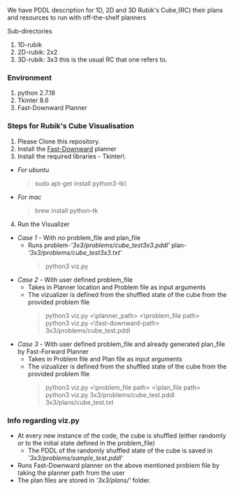 We have PDDL description for 1D, 2D and 3D Rubik's Cube,(RC) their plans and resources
to run with off-the-shelf planners 

Sub-directories
1. 1D-rubik
2. 2D-rubik: 2x2
3. 3D-rubik: 3x3 this is the usual RC that one refers to.

### Environment

1. python 2.7.18
2. Tkinter 8.6
3. Fast-Downward Planner


### Steps for Rubik's Cube Visualisation 

1. Please Clone this repository.
2. Install the [Fast-Downward](https://www.fast-downward.org/ObtainingAndRunningFastDownward) planner
3. Install the required libraries - Tkinter\
 - *For ubuntu*
    >sudo apt-get install python3-tk\
 - *For mac*
    >brew install python-tk
4. Run the Visualizer
 - *Case 1* - With no problem_file and plan_file
    - Runs problem-*'3x3/problems/cube_test3x3.pddl'* plan-*'3x3/problems/cube_test3x3.txt'*
        >python3 viz.py
 - *Case 2* - With user defined problem_file
    - Takes in Planner location and Problem file as input arguments
    - The vizualizer is defined from the shuffled state of the cube from the provided problem file
        >python3 viz.py <\planner_path> <\problem_file path>\
        >python3 viz.py <\fast-downward-path> 3x3/problems/cube_test.pddl
 - *Case 3* - With user defined problem_file and already generated plan_file by Fast-Forward Planner
    - Takes in Problem file and Plan file as input arguments
    - The vizualizer is defined from the shuffled state of the cube from the provided problem file
        >python3 viz.py <\problem_file path> <\plan_file path>\
        >python3 viz.py 3x3/problems/cube_test.pddl 3x3/plans/cube_test.txt
 

### Info regarding viz.py

- At every new instance of the code, the cube is shuffled (either randomly or to the initial state defined in the problem_file)
  - The PDDL of the randomly shuffled state of the cube is saved in *'3x3/problems/sample_test.pddl'*
- Runs Fast-Downward planner on the above mentioned problem file by taking the planner path from the user
- The plan files are stored in *'3x3/plans/'* folder.
